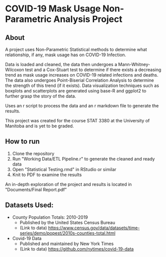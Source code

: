 # COVID-19 Mask Usage Non-Parametric Analysis Project
## About
A project uses Non-Parametric Statistical methods to determine what relationship, if any, mask usage has on COVID-19 Infection.

Data is loaded and cleaned, the data then undergoes a Mann-Whitney-Wilcoxon test and a Cox-Stuart test to determine if there exists a decreasing trend as mask usage increases on COVID-19 related infections and deaths. The data also undergoes Point-Biserial Correlation Analysis to determine the strength of this trend (if it exists). Data visualization techniques such as boxplots and scatterplots are generated using base-R and ggplot2 to further grasp the story of the data.

Uses an r script to process the data and an r markdown file to generate the results.

This project was created for the course STAT 3380 at the University of Manitoba and is yet to be graded.

## How to run
1. Clone the repository 
2. Run "Working Data/ETL Pipeline.r" to generate the cleaned and ready data
3. Open "Statistical Testing.rmd" in RStudio or similar
4. Knit to PDF to examine the results

An in-depth exploration of the project and results is located in "Documents/Final Report.pdf"


## Datasets Used:
- County Population Totals: 2010-2019
    - Published by the United States Census Bureau
    - (Link to data) https://www.census.gov/data/datasets/time-series/demo/popest/2010s-counties-total.html
- Covid-19 Data
    - Published and maintained by New York Times
    - (Link to data) https://github.com/nytimes/covid-19-data
